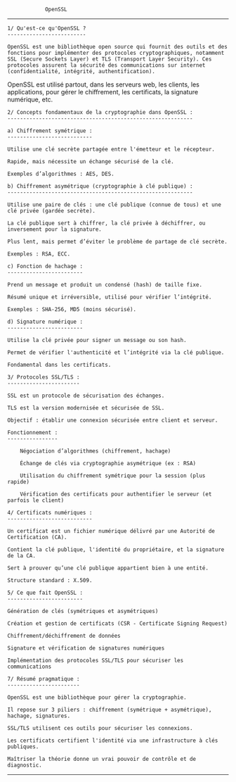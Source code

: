 				OpenSSL
******************************************************************************************

	1/ Qu'est-ce qu'OpenSSL ?
	-------------------------

	OpenSSL est une bibliothèque open source qui fournit des outils et des fonctions pour implémenter des protocoles cryptographiques, notamment SSL (Secure Sockets Layer) et TLS (Transport Layer Security). Ces protocoles assurent la sécurité des communications sur internet (confidentialité, intégrité, authentification).

OpenSSL est utilisé partout, dans les serveurs web, les clients, les applications, pour gérer le chiffrement, les certificats, la signature numérique, etc.

	2/ Concepts fondamentaux de la cryptographie dans OpenSSL :
	-----------------------------------------------------------

	a) Chiffrement symétrique :
	---------------------------

    Utilise une clé secrète partagée entre l'émetteur et le récepteur.

    Rapide, mais nécessite un échange sécurisé de la clé.

    Exemples d’algorithmes : AES, DES.

	b) Chiffrement asymétrique (cryptographie à clé publique) :
	-----------------------------------------------------------

    Utilise une paire de clés : une clé publique (connue de tous) et une clé privée (gardée secrète).

    La clé publique sert à chiffrer, la clé privée à déchiffrer, ou inversement pour la signature.

    Plus lent, mais permet d’éviter le problème de partage de clé secrète.

    Exemples : RSA, ECC.

	c) Fonction de hachage :
	------------------------

    Prend un message et produit un condensé (hash) de taille fixe.

    Résumé unique et irréversible, utilisé pour vérifier l’intégrité.

    Exemples : SHA-256, MD5 (moins sécurisé).

	d) Signature numérique :
	------------------------

    Utilise la clé privée pour signer un message ou son hash.

    Permet de vérifier l'authenticité et l’intégrité via la clé publique.

    Fondamental dans les certificats.

	3/ Protocoles SSL/TLS :
	-----------------------

    SSL est un protocole de sécurisation des échanges.

    TLS est la version modernisée et sécurisée de SSL.

    Objectif : établir une connexion sécurisée entre client et serveur.

    Fonctionnement :
    ----------------

        Négociation d’algorithmes (chiffrement, hachage)

        Échange de clés via cryptographie asymétrique (ex : RSA)

        Utilisation du chiffrement symétrique pour la session (plus rapide)

        Vérification des certificats pour authentifier le serveur (et parfois le client)

	4/ Certificats numériques :
	---------------------------

    Un certificat est un fichier numérique délivré par une Autorité de Certification (CA).

    Contient la clé publique, l'identité du propriétaire, et la signature de la CA.

    Sert à prouver qu’une clé publique appartient bien à une entité.

    Structure standard : X.509.

	5/ Ce que fait OpenSSL :
	------------------------

    Génération de clés (symétriques et asymétriques)

    Création et gestion de certificats (CSR - Certificate Signing Request)

    Chiffrement/déchiffrement de données

    Signature et vérification de signatures numériques

    Implémentation des protocoles SSL/TLS pour sécuriser les communications

	7/ Résumé pragmatique :
	-----------------------

    OpenSSL est une bibliothèque pour gérer la cryptographie.

    Il repose sur 3 piliers : chiffrement (symétrique + asymétrique), hachage, signatures.

    SSL/TLS utilisent ces outils pour sécuriser les connexions.

    Les certificats certifient l'identité via une infrastructure à clés publiques.

    Maîtriser la théorie donne un vrai pouvoir de contrôle et de diagnostic.

***********************************************************************************************
